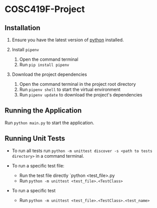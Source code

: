 # COSC419F-Project

## Installation
1. Ensure you have the latest version of [python](https://www.python.org/downloads/) installed.

2. Install `pipenv`
    1. Open the command terminal
    2. Run `pip install pipenv`

3. Download the project dependencies
    1. Open the command terminal in the project root directory
    2. Run `pipenv shell` to start the virtual environment
    3. Run `pipenv update` to download the project's dependencies



## Running the Application
Run `python main.py` to start the application.



## Running Unit Tests
- To run all tests run `python -m unittest discover -s <path to tests directory>` in a command terminal.

- To run a specific test file:
    - Run the test file directly `python <test_file>.py
    - Run `python -m unittest <test_file>.<TestClass>`

- To run a specific test
    - Run `python -m unittest <test_file>.<TestClass>.<test_name>`



